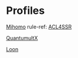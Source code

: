 # Profiles
[Mihomo](Mihomo/config.yaml) rule-ref: [ACL4SSR](https://github.com/ACL4SSR/ACL4SSR)

[QuantumultX](QuantumultX/config.conf)

[Loon](Loon/config.conf)
